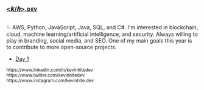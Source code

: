 ### [&#60;𝒌&#47;𝒉&#62;.ᴅᴇᴠ](https://kevinhite.dev)

##  
✨ AWS, Python, JavaScript, Java, SQL, and C#. I'm interested in blockchain, cloud, machine learning/artificial intelligence, and security. Always willing to play in branding, social media, and SEO. One of my main goals this year is to contribute to more open-source projects.
<!--
## Latest Project
*   Project #1
*   Project #2
*   Project #3
*   Project #4
*   Project #5

## Latest Blog Posts
-->
<!-- BLOG-POST-LIST:START -->
- [Day 1](https://journal.kevinhite.dev/post/672935506308431872)
<!-- BLOG-POST-LIST:END -->
<!--
## Language and Tools
## Latest Videos
## Links
-->
<small>
https://www.linkedin.com/in/kevinhitedev<br/>
https://www.twitter.com/kevinhitedev<br/>
https://www.instagram.com/kevinhite.dev<br/>
</small>
